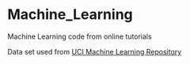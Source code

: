 # Machine_Learning

Machine Learning code from online tutorials

Data set used from <a href="http://archive.ics.uci.edu/ml/datasets.html"> UCI Machine Learning Repository</a>
